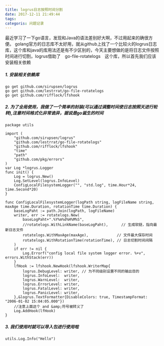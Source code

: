 ```yaml
---
title: logrus日志按照时间分割
date: 2017-12-11 21:49:44
tags:
categoris: 问题记录
---
```


最近学习了一下go语言，发现和Java的语法差别好大啊，不过用起来的确很方便。
golang官方的日志库不太好用，就从github上找了一个比较火的logrus日志库，这个库和java的库用法还是有不少区别的，今天主要想做的是将日志文件按照时间进行切割，logrus借助了　go-file-rotatelogs　这个库，所以首先我们应该安装相关依赖
##### 1. 安装相关依赖库
```
go get github.com/sirupsen/logrus
go get github.com/lestrrat/go-file-rotatelogs
go get github.com/rifflock/lfshook
```
##### 2. 为了全局使用，我做了一个简单的封装(可以通过调整时间使日志按照天进行轮转),注意时间格式化非常诡异，据说是go诞生的时间
```
package utils

import (
	"github.com/sirupsen/logrus"
	"github.com/lestrrat/go-file-rotatelogs"
	"github.com/rifflock/lfshook"
	"time"
	"path"
	"github.com/pkg/errors"
)
var Log *logrus.Logger
func init() {
	Log = logrus.New()
	Log.SetLevel(logrus.InfoLevel)
	ConfigLocalFilesystemLogger("", "std.log", time.Hour*24, time.Second*20)
}

func ConfigLocalFilesystemLogger(logPath string, logFileName string, maxAge time.Duration, rotationTime time.Duration) {
	baseLogPaht := path.Join(logPath, logFileName)
	writer, err := rotatelogs.New(
		baseLogPaht+".%Y%m%d%H%M%S",
		//rotatelogs.WithLinkName(baseLogPaht),      // 生成软链，指向最新日志文件
		rotatelogs.WithMaxAge(maxAge),             // 文件最大保存时间
		rotatelogs.WithRotationTime(rotationTime), // 日志切割时间间隔
	)
	if err != nil {
		Log.Errorf("config local file system logger error. %+v", errors.WithStack(err))
	}
	lfHook := lfshook.NewHook(lfshook.WriterMap{
		logrus.DebugLevel: writer, // 为不同级别设置不同的输出目的
		logrus.InfoLevel:  writer,
		logrus.WarnLevel:  writer,
		logrus.ErrorLevel: writer,
		logrus.FatalLevel: writer,
		logrus.PanicLevel: writer,
	},&logrus.TextFormatter{DisableColors: true, TimestampFormat: "2006-01-02 15:04:05.000"})
	//注意上面这个 and &amp;符号被转义了
	Log.AddHook(lfHook)
}
```
##### 3. 我们使用时就可以导入包进行使用啦
```
utils.Log.Info("Hello")
```
